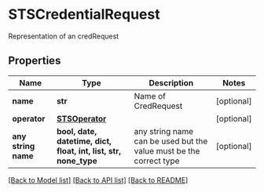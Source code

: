 # STSCredentialRequest

Representation of an credRequest

## Properties
Name | Type | Description | Notes
------------ | ------------- | ------------- | -------------
**name** | **str** | Name of CredRequest | [optional] 
**operator** | [**STSOperator**](STSOperator.md) |  | [optional] 
**any string name** | **bool, date, datetime, dict, float, int, list, str, none_type** | any string name can be used but the value must be the correct type | [optional]

[[Back to Model list]](../README.md#documentation-for-models) [[Back to API list]](../README.md#documentation-for-api-endpoints) [[Back to README]](../README.md)


